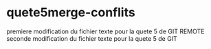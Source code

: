 # quete5merge-conflits
premiere modification du fichier texte pour la quete 5 de GIT 
REMOTE
seconde modification du fichier texte pour la quete 5 de GIT
